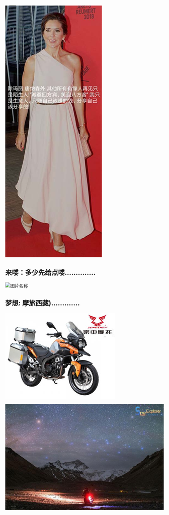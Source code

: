 
![图片名称](https://raw.githubusercontent.com/maxinghong/maxinghong.github.io/master/MaryDonaldson2.jpg)

##  来喽：多少先给点喽.............. 

![图片名称](https://imgditan2012.cang.com/201205/02/2012050221300091217327.jpg)

##  梦想: 摩旅西藏).............

![图片名称](https://raw.githubusercontent.com/maxinghong/maxinghong.github.io/master/moto.jpg)

![图片名称](https://raw.githubusercontent.com/maxinghong/maxinghong.github.io/master/star3.jpeg)
